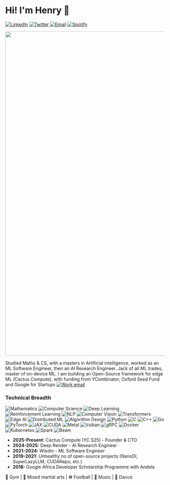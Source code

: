 # Hi! I'm Henry 👋

[![LinkedIn][linkedin-shield]][linkedin-url]
[![Twitter][twitter-shield]][twitter-url]
[![Email][gmail1-shield]][gmail1-url]
[![Spotify][spotify-shield]][spotify-url]

[gmail1-shield]: https://img.shields.io/badge/Gmail-555?style=for-the-badge&logo=gmail&logoColor=white
[gmail1-url]: ndubuakuhenry@gmail.com

[linkedin-shield]: https://img.shields.io/badge/-LinkedIn-black.svg?style=for-the-badge&logo=linkedin&colorB=555
[linkedin-url]: https://linkedin.com/in/henry-ndubuaku-7b6350b8

[twitter-shield]: https://img.shields.io/badge/Twitter-555?style=for-the-badge&logo=twitter&logoColor=555
[twitter-url]: https://twitter.com/hmunachii

[spotify-shield]: https://img.shields.io/badge/Spotify-1ED760?style=for-the-badge&logo=spotify&logoColor=white
[spotify-url]: https://open.spotify.com/playlist/656vFNTyI2ZDsxgdQFaPHA?si=c2ff4aa84f6d42c4


<p align="center">
  <img src="assets/banner.gif" width=1024>
</p>


Studied Maths & CS, with a masters in Artificial intelligence, worked as an ML Software Engineer, then an AI Research Engineer. Jack of all ML trades, master of on-device ML. I am building an Open-Source framework for edge ML (Cactus Compute), with funding from YCombinator, Oxford Seed Fund and Google for Startups [![Work email][gmail2-shield]][gmail-url] 

[gmail2-shield]: https://img.shields.io/badge/henry@cactuscompute.-555?style=flat
[gmail-url]: mailto:henry@cactuscompute.com

### Technical Breadth 
![Mathematics](https://img.shields.io/badge/Mathematics-008080?style=for-the-badge&logo=latex&logoColor=white)
![Computer Science](https://img.shields.io/badge/Computer_Science-2E8B57?style=for-the-badge&logo=code&logoColor=white)
![Deep Learning](https://img.shields.io/badge/Deep_Learning-663399?style=for-the-badge&logo=tensorflow&logoColor=white)
![Reinforcement Learning](https://img.shields.io/badge/Reinforcement_Learning-FF4500?style=for-the-badge&logo=gamepad&logoColor=white)
![NLP](https://img.shields.io/badge/NLP-4169E1?style=for-the-badge&logo=language&logoColor=white)
![Computer Vision](https://img.shields.io/badge/Computer_Vision-000000?style=for-the-badge&logo=camera&logoColor=white)
![Transformers](https://img.shields.io/badge/Efficient_Transformers-FF9900?style=for-the-badge&logo=huggingface&logoColor=white)
![Edge AI](https://img.shields.io/badge/Edge_AI-008080?style=for-the-badge&logo=android&logoColor=white)
![Distributed ML](https://img.shields.io/badge/Distributed_ML-326CE5?style=for-the-badge&logo=kubernetes&logoColor=white)
![Algorithm Design](https://img.shields.io/badge/Algorithm_Design-8E44AD?style=for-the-badge&logo=cogs&logoColor=white) 
![Python](https://img.shields.io/badge/Python-3776AB?style=for-the-badge&logo=python&logoColor=white)
![C](https://img.shields.io/badge/C-A8B9CC?style=for-the-badge&logo=c&logoColor=white)
![C++](https://img.shields.io/badge/C++-00599C?style=for-the-badge&logo=cplusplus&logoColor=white)
![Go](https://img.shields.io/badge/Go-00ADD8?style=for-the-badge&logo=go&logoColor=white)
![PyTorch](https://img.shields.io/badge/PyTorch-EE4C2C?style=for-the-badge&logo=pytorch&logoColor=white)
![JAX](https://img.shields.io/badge/JAX-4285F4?style=for-the-badge&logo=jax&logoColor=white)
![CUDA](https://img.shields.io/badge/CUDA-2378C6?style=for-the-badge&logo=cuda&logoColor=white)
![Metal](https://img.shields.io/badge/Metal-8A8A8A?style=for-the-badge&logo=apple&logoColor=white)
![Vulkan](https://img.shields.io/badge/Vulkan-4666B0?style=for-the-badge&logo=vulkan&logoColor=white)
![gRPC](https://img.shields.io/badge/gRPC-8A2BE2?style=for-the-badge&logo=grpc&logoColor=white)
![Docker](https://img.shields.io/badge/Docker-2496ED?style=for-the-badge&logo=docker&logoColor=white)
![Kubernetes](https://img.shields.io/badge/Kubernetes-326CE5?style=for-the-badge&logo=kubernetes&logoColor=white)
![Spark](https://img.shields.io/badge/Spark-E25A1C?style=for-the-badge&logo=apache-spark&logoColor=white)
![Beam](https://img.shields.io/badge/Beam-F9BF3B?style=for-the-badge&logo=apache-beam&logoColor=white)

- **2025-Present:** Cactus Compute (YC S25) - Founder & CTO
- **2024-2025:** Deep Render - AI Research Engineer 
- **2021-2024:** Wisdm - ML Software Engineer 
- **2019-2021:** Unhealthy no of open-source projects (NanoDl, SuperLazyLLM, CUDARepo, etc.)
- **2018:** Google Africa Developer Scholarship Programme with Andela

💪 Gym  |  🥋 Mixed martial arts  |  ⚽ Football  |  🎵 Music  |  🕺  Dance